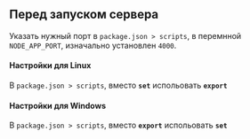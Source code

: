 ## Перед запуском сервера

Указать нужный порт в `package.json > scripts`, в перемнной `NODE_APP_PORT`, изначально установлен `4000`.

#### Настройки для Linux

В `package.json > scripts`, вместо **`set`** испольовать **`export`**

#### Настройки для Windows

В `package.json > scripts`, вместо **`export`** испольовать **`set`**